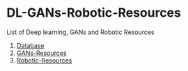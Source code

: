 # DL-GANs-Robotic-Resources
List of Deep learning, GANs and Robotic Resources


1. [Database](/Database.md)
2. [GANs-Resources](/GANs-Resources.md)
3. [Robotic-Resources](/Robotic-Resources.md)
